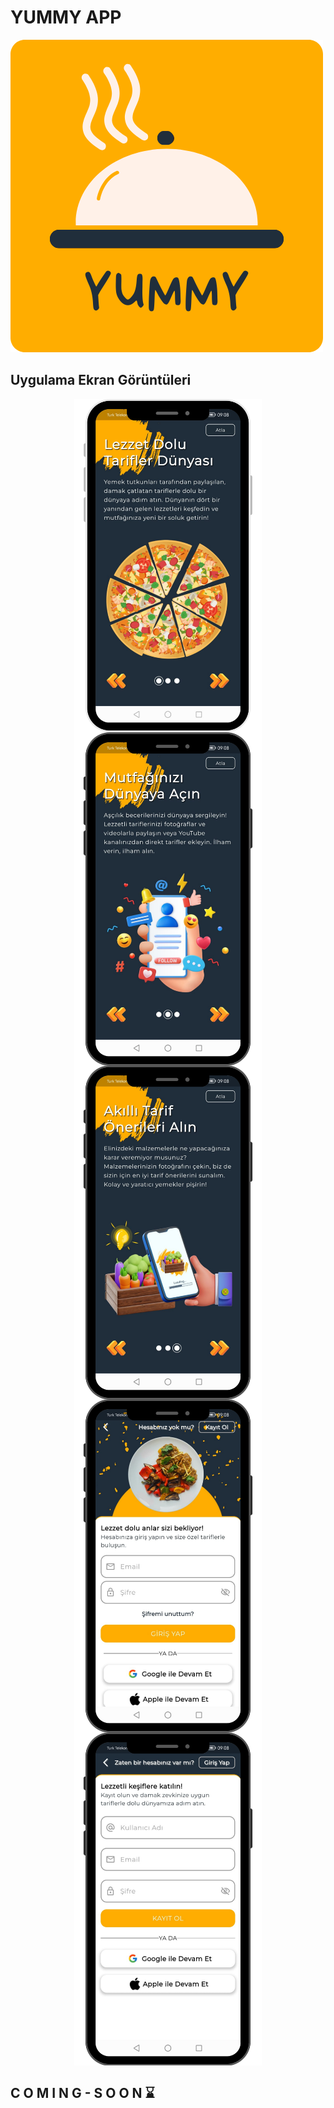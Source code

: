# YUMMY APP

![Uygulama Logosu](https://github.com/NazimCimen/flutter_food_recipe_application/blob/development/assets/images/appLogo.png)

## Uygulama Ekran Görüntüleri

<div style="display: flex; justify-content: space-around; flex-wrap: wrap;">
  <img src="https://github.com/NazimCimen/NazimCimen/blob/main/Adsız%20tasarım%20(1)/1.png" alt="Ekran Görüntüsü 3" width="300" />
  <img src="https://github.com/NazimCimen/NazimCimen/blob/main/Adsız%20tasarım%20(1)/2.png" alt="Ekran Görüntüsü 2" width="300" />
  <img src="https://github.com/NazimCimen/NazimCimen/blob/main/Adsız%20tasarım%20(1)/3.png" alt="Ekran Görüntüsü 4" width="300" />
  <img src="https://github.com/NazimCimen/NazimCimen/blob/main/Adsız%20tasarım%20(1)/4.png" alt="Ekran Görüntüsü 1" width="300" />
  <img src="https://github.com/NazimCimen/NazimCimen/blob/main/Adsız%20tasarım%20(1)/5.png" alt="Ekran Görüntüsü 5" width="300" />
</div>

## C O M I N G - S O O N ⌛
